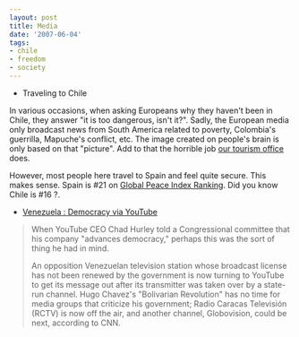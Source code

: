```yaml
---
layout: post
title: Media
date: '2007-06-04'
tags:
- chile
- freedom
- society
---
```


* Traveling to Chile

In various occasions, when asking Europeans why they haven't been in Chile, they answer "it is too dangerous, isn't it?". Sadly, the European media only broadcast news from South America related to poverty, Colombia's guerrilla, Mapuche's conflict, etc. The image created on people's brain is only based on that "picture". Add to that the horrible job [our tourism office][4] does.

However, most people here travel to Spain and feel quite secure. This makes sense. Spain is #21 on [Global Peace Index Ranking][2]. Did you know Chile is #16 ?.

* [Venezuela : Democracy via YouTube][3]

> When YouTube CEO Chad Hurley told a Congressional committee that his company "advances democracy," perhaps this was the sort of thing he had in mind.  
>   
> An opposition Venezuelan television station whose broadcast license has not been renewed by the government is now turning to YouTube to get its message out after its transmitter was taken over by a state-run channel. Hugo Chavez's "Bolivarian Revolution" has no time for media groups that criticize his government; Radio Caracas Televisión (RCTV) is now off the air, and another channel, Globovision, could be next, according to CNN.

[1]: http://www.elpais.com/articulo/internacional/Noruega/coronada/pais/pacifico/elpepuint/20070601elpepuint_13/Tes  
 [2]: http://www.visionofhumanity.com/rankings/  
 [3]: http://arstechnica.com/news.ars/post/20070601-the-counter-revolution-wont-be-televised-but-it-will-be-on-youtube.html  
 [4]: http://www.sernatur.cl/

